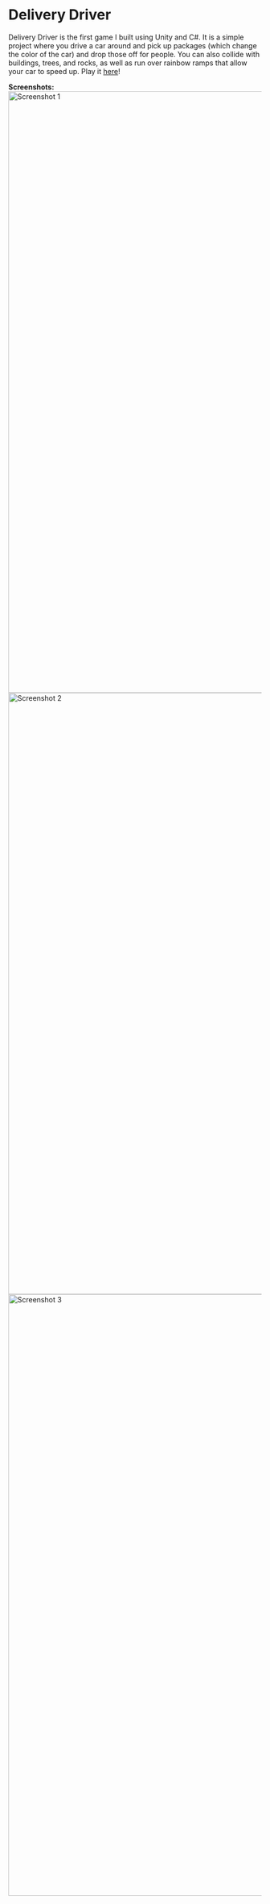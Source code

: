 # Delivery Driver
Delivery Driver is the first game I built using Unity and C#. It is a simple project where you drive a car around and pick up packages (which change
the color of the car) and drop those off for people. You can also collide with buildings, trees, and rocks, as well as run over rainbow ramps that 
allow your car to speed up. Play it [here](https://play.unity.com/mg/other/webglbuild-788)!

**Screenshots:**
<img width="1195" alt="Screenshot 1" src="https://github.com/Bill-Merickel/Delivery_Driver/assets/20192754/07a1ffc9-8298-46af-b462-5c6336bf4b33">
<img width="1195" alt="Screenshot 2" src="https://github.com/Bill-Merickel/Delivery_Driver/assets/20192754/87d265cb-4fe6-45df-9372-d1f458ace83e">
<img width="1195" alt="Screenshot 3" src="https://github.com/Bill-Merickel/Delivery_Driver/assets/20192754/fa7c1b77-e6de-41dc-ad26-198abd9881e4">
